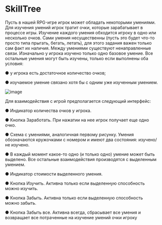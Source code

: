 # SkillTree
Пусть в нашей RPG-игре игрок может обладать некоторыми умениями. Для изучения
умений игрок тратит очки, которые зарабатывает в процессе игры. Изучение каждого
умения обходится игроку в одно или несколько очков. Сами умения несущественны
(пусть это будет что-то просто типа прыгать, бегать, летать), для этого задания важен
только сам факт их наличия.
Между умениями существуют ненаправленные связи. Изначально у игрока изучено
только одно базовое умение. Все остальные умения могут быть изучены, только если
выполнены оба условия:

● у игрока есть достаточное количество очков;

● изучаемое умение связано хотя бы с одним уже изученным умением.

![image](https://user-images.githubusercontent.com/54135127/174059146-308db29a-9dde-4aad-a09b-97e1fca1078b.png)

Для взаимодействия с игрой предполагается следующий интерфейс:

● Индикатор количества очков у игрока.

● Кнопка Заработать. При нажатии на нее игрок получает еще одно очко.

● Схема с умениями, аналогичная первому рисунку. Умения обозначаются
кружочками с номером и имеют два состояния: изучено/не изучено.

● В каждый момент какое-то одно (и только одно) умение может быть выделено.
Все остальные взаимодействия производятся с выделенным умением.

● Индикатор стоимости выделенного умения.

● Кнопка Изучить. Активна только если выделенную способность можно изучить.

● Кнопка Забыть. Активна только если выделенную способность можно забыть.

● Кнопка Забыть все. Активна всегда, сбрасывает все умения и возвращает все
потраченные на изучение умений очки игроку

